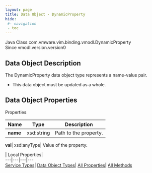 ```yaml
---
layout: page
title: Data Object - DynamicProperty
hide:
 #- navigation
 - toc
---
```






Java Class
    com.vmware.vim.binding.vmodl.DynamicProperty  
Since 
    vmodl.version.version0

## Data Object Description 

The DynamicProperty data object type represents a name-value pair. 

  * This data object must be updated as a whole.



## Data Object Properties

Properties

Name |  Type |  Description   
---|---|---  
**name**|  xsd:string|  Path to the property.   
  
**val**|  xsd:anyType|  Value of the property.   
  
  
  
 | Local Properties|   
---|---|---|---  
[Service Types](index-mo_types.md)| [Data Object Types](index-do_types.md)| [All Properties](index-properties.md)| [All Methods](index-methods.md)  
  
  

